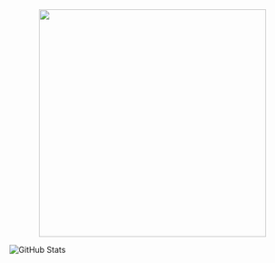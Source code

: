 <div align="center" width="50">
<img src="https://user-images.githubusercontent.com/114590291/204158038-febb6de3-5f03-4c5a-9657-aff6182fa4d1.gif" width="400">
</div>


![GitHub Stats](https://github-readme-stats.vercel.app/api?username=hardikkum444&theme=radical)







